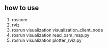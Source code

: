 ## how to use

1. roscore
2. rviz
3. rosrun visualization visualization_client_node
4. rosrun visualization read_osm_map.py
5. rosrun visualization plotter_rviz.py 
